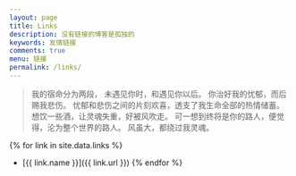 ```yaml
---
layout: page
title: Links
description: 没有链接的博客是孤独的
keywords: 友情链接
comments: true
menu: 链接
permalink: /links/
---
```


> 我的宿命分为两段，
> 未遇见你时，和遇见你以后。
> 你治好我的忧郁，而后赐我悲伤。
> 忧郁和悲伤之间的片刻欢喜，透支了我生命全部的热情储蓄。
> 想饮一些酒，让灵魂失重，好被风吹走。
> 可一想到终将是你的路人，便觉得，沦为整个世界的路人。
> 风虽大，都绕过我灵魂。

{% for link in site.data.links %}
* [{{ link.name }}]({{ link.url }})
{% endfor %}
